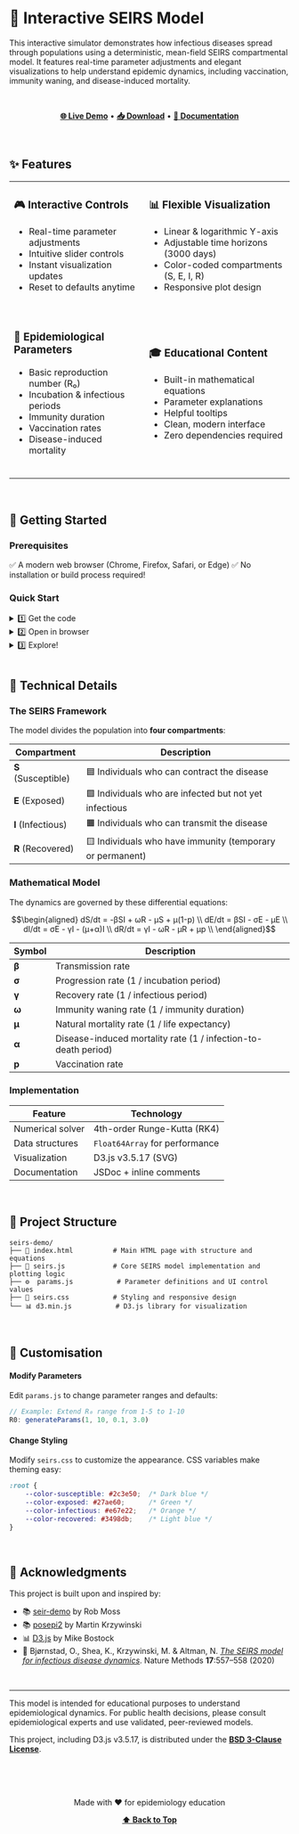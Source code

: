 # 🦠 Interactive SEIRS Model

This interactive simulator demonstrates how infectious diseases spread through populations using a deterministic, mean-field SEIRS compartmental model. 
It features real-time parameter adjustments and elegant visualizations to help understand epidemic dynamics, including vaccination, immunity waning, 
and disease-induced mortality.

<br>

<div align="center">

**[🌐 Live Demo](https://denniemok.github.io/seirs-demo)** • **[📥 Download](https://github.com/denniemok/seirs-demo/archive/refs/heads/main.zip)** • **[📖 Documentation](#-technical-details)**

</div>

<br>

## ✨ Features

<table style="width:100%;">
<tr>
<td >

### 🎮 Interactive Controls
- Real-time parameter adjustments
- Intuitive slider controls
- Instant visualization updates
- Reset to defaults anytime
<br>

</td>
<td >

### 📊 Flexible Visualization
- Linear & logarithmic Y-axis
- Adjustable time horizons (3000 days)
- Color-coded compartments (S, E, I, R)
- Responsive plot design
<br>

</td>
</tr>
<tr>
<td >

### 🔬 Epidemiological Parameters
- Basic reproduction number (R₀)
- Incubation & infectious periods
- Immunity duration
- Vaccination rates
- Disease-induced mortality
<br>

</td>
<td >

### 🎓 Educational Content
- Built-in mathematical equations
- Parameter explanations
- Helpful tooltips
- Clean, modern interface
- Zero dependencies required
<br>

</td>
</tr>
</table>

<br>

## 🚀 Getting Started

### Prerequisites

✅ A modern web browser (Chrome, Firefox, Safari, or Edge)
✅ No installation or build process required!

### Quick Start

<details>

<summary>1️⃣ Get the code</summary>

```bash
git clone https://github.com/denniemok/seirs-demo.git
```

Or [download ZIP](https://github.com/denniemok/seirs-demo/archive/refs/heads/main.zip) directly.

</details>

<details>

<summary>2️⃣ Open in browser</summary>

**Option A:** Double-click `index.html` to open directly in your browser.

**Option B:** Use a local web server for full functionality:

```bash
cd seirs-demo

# Python 3
python -m http.server 8000

# Node.js
npx http-server
```

Then open **`http://localhost:8000`** in your browser.

</details>

<details>

<summary>3️⃣ Explore!</summary>

- 🎚️ Adjust sliders to modify parameters
- ℹ️ Hover over info buttons for explanations
- 📐 Click "Equations" to see the math
- 🔄 Use "Reset" to restore defaults

</details>

<br>

## 📐 Technical Details

### The SEIRS Framework

The model divides the population into **four compartments**:

| Compartment | Description |
|-------------|-------------|
| **S** (Susceptible) | 🟦 Individuals who can contract the disease |
| **E** (Exposed) | 🟩 Individuals who are infected but not yet infectious |
| **I** (Infectious) | 🟧 Individuals who can transmit the disease |
| **R** (Recovered) | 🟨 Individuals who have immunity (temporary or permanent) |

### Mathematical Model

The dynamics are governed by these differential equations:

```math
\begin{aligned}
dS/dt = -βSI + ωR - μS + μ(1-p) \\
dE/dt = βSI - σE - μE \\
dI/dt = σE - γI - (μ+α)I \\
dR/dt = γI - ωR - μR + μp \\
\end{aligned}
```

| Symbol | Description |
|--------|-------------|
| **β** | Transmission rate |
| **σ** | Progression rate (1 / incubation period) |
| **γ** | Recovery rate (1 / infectious period) |
| **ω** | Immunity waning rate (1 / immunity duration) |
| **μ** | Natural mortality rate (1 / life expectancy) |
| **α** | Disease-induced mortality rate (1 / infection-to-death period) |
| **p** | Vaccination rate |

### Implementation

| Feature | Technology |
|---------|------------|
| Numerical solver | 4th-order Runge-Kutta (RK4) |
| Data structures | `Float64Array` for performance |
| Visualization | D3.js v3.5.17 (SVG) |
| Documentation | JSDoc + inline comments |

<br>

## 📁 Project Structure

```
seirs-demo/
├── 📄 index.html          # Main HTML page with structure and equations
├── 📜 seirs.js            # Core SEIRS model implementation and plotting logic
├── ⚙️  params.js           # Parameter definitions and UI control values
├── 🎨 seirs.css           # Styling and responsive design
└── 📊 d3.min.js           # D3.js library for visualization
```

<br>

## 🎨 Customisation

#### Modify Parameters

Edit `params.js` to change parameter ranges and defaults:

```javascript
// Example: Extend R₀ range from 1-5 to 1-10
R0: generateParams(1, 10, 0.1, 3.0)
```

#### Change Styling

Modify `seirs.css` to customize the appearance. CSS variables make theming easy:

```css
:root {
    --color-susceptible: #2c3e50;  /* Dark blue */
    --color-exposed: #27ae60;      /* Green */
    --color-infectious: #e67e22;   /* Orange */
    --color-recovered: #3498db;    /* Light blue */
}
```

<br>

## 🙏 Acknowledgments

This project is built upon and inspired by:

- 📚 [seir-demo](https://github.com/robmoss/seir-demo) by Rob Moss
- 📚 [posepi2](https://github.com/martinkrz/posepi2) by Martin Krzywinski
- 📊 [D3.js](https://d3js.org/) by Mike Bostock
- 📖 Bjørnstad, O., Shea, K., Krzywinski, M. & Altman, N. [_The SEIRS model for infectious disease dynamics_](http://www.nature.com/articles/s41592-020-0856-2). Nature Methods **17**:557–558 (2020)

<br>
<hr>

This model is intended for educational purposes to understand epidemiological dynamics. For public health decisions, please consult epidemiological experts and use validated, peer-reviewed models.

This project, including D3.js v3.5.17, is distributed under the [**BSD 3-Clause License**](LICENSE).

<br><br><br>

<div align="center">

Made with ❤️ for epidemiology education

**[⬆ Back to Top](#-interactive-seirs-model)**

</div>
